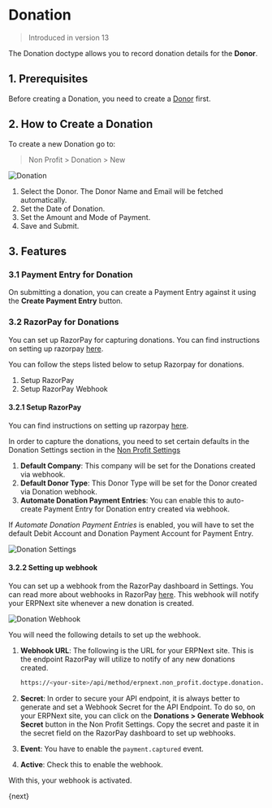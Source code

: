 <!-- add-breadcrumbs -->
# Donation

> Introduced in version 13

The Donation doctype allows you to record donation details for the **Donor**.

## 1. Prerequisites

Before creating a Donation, you need to create a [Donor](/docs/v13/user/manual/en/non_profit/donor) first.

## 2. How to Create a Donation

To create a new Donation go to:

> Non Profit > Donation > New

<img class="screenshot" alt="Donation" src="{{docs_base_url}}/v13/assets/img/non_profit/donation.png">

1. Select the Donor. The Donor Name and Email will be fetched automatically.
2. Set the Date of Donation.
3. Set the Amount and Mode of Payment.
4. Save and Submit.

## 3. Features

### 3.1 Payment Entry for Donation

On submitting a donation, you can create a Payment Entry against it using the **Create Payment Entry** button.

### 3.2 RazorPay for Donations

You can set up RazorPay for capturing donations. You can find instructions on setting up razorpay [here](/docs/v13/user/manual/en/erpnext_integration/razorpay-integration).

You can follow the steps listed below to setup Razorpay for donations.

1. Setup RazorPay
1. Setup RazorPay Webhook

#### 3.2.1 Setup RazorPay

You can find instructions on setting up razorpay [here](/docs/v13/user/manual/en/erpnext_integration/razorpay-integration).

In order to capture the donations, you need to set certain defaults in the Donation Settings section in the [Non Profit Settings](/docs/v13/user/manual/en/non_profit/non_profit_settings)

1. **Default Company**: This company will be set for the Donations created via webhook.
1. **Default Donor Type**: This Donor Type will be set for the Donor created via Donation webhook.
1. **Automate Donation Payment Entries**: You can enable this to auto-create Payment Entry for Donation entry created via webhook.

If _Automate Donation Payment Entries_ is enabled, you will have to set the default Debit Account and Donation Payment Account for Payment Entry.

<img class="screenshot" alt="Donation Settings" src="{{docs_base_url}}/v13/assets/img/non_profit/donation-settings.png">

#### 3.2.2 Setting up webhook

You can set up a webhook from the RazorPay dashboard in Settings. You can read more about webhooks in RazorPay [here](https://razorpay.com/docs/v13/webhooks/). This webhook will notify your ERPNext site whenever a new donation is created.

<img class="screenshot" alt="Donation Webhook" src="{{docs_base_url}}/v13/assets/img/non_profit/donation-webhook.png">

You will need the following details to set up the webhook.

1. **Webhook URL**: The following is the URL for your ERPNext site. This is the endpoint RazorPay will utilize to notify of any new donations created.

    ```sh
    https://<your-site>/api/method/erpnext.non_profit.doctype.donation.donation.capture_razorpay_donations
    ```

2. **Secret**: In order to secure your API endpoint, it is always better to generate and set a Webhook Secret for the API Endpoint. To do so, on your ERPNext site, you can click on the **Donations > Generate Webhook Secret** button in the Non Profit Settings. Copy the secret and paste it in the secret field on the RazorPay dashboard to set up webhooks.

3. **Event**: You have to enable the `payment.captured` event.

4. **Active**: Check this to enable the webhook.

With this, your webhook is activated.

{next}
